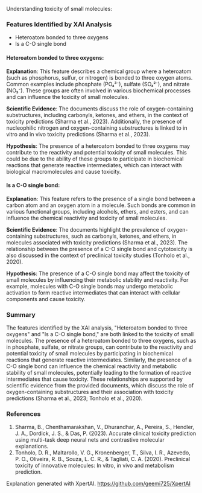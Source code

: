 Understanding toxicity of small molecules:
### Features Identified by XAI Analysis
- Heteroatom bonded to three oxygens
- Is a C-O single bond

#### Heteroatom bonded to three oxygens:
**Explanation**: This feature describes a chemical group where a heteroatom (such as phosphorus, sulfur, or nitrogen) is bonded to three oxygen atoms. Common examples include phosphate (PO₄³⁻), sulfate (SO₄²⁻), and nitrate (NO₃⁻). These groups are often involved in various biochemical processes and can influence the toxicity of small molecules.

**Scientific Evidence**: The documents discuss the role of oxygen-containing substructures, including carbonyls, ketones, and ethers, in the context of toxicity predictions (Sharma et al., 2023). Additionally, the presence of nucleophilic nitrogen and oxygen-containing substructures is linked to in vitro and in vivo toxicity predictions (Sharma et al., 2023).

**Hypothesis**: The presence of a heteroatom bonded to three oxygens may contribute to the reactivity and potential toxicity of small molecules. This could be due to the ability of these groups to participate in biochemical reactions that generate reactive intermediates, which can interact with biological macromolecules and cause toxicity.

#### Is a C-O single bond:
**Explanation**: This feature refers to the presence of a single bond between a carbon atom and an oxygen atom in a molecule. Such bonds are common in various functional groups, including alcohols, ethers, and esters, and can influence the chemical reactivity and toxicity of small molecules.

**Scientific Evidence**: The documents highlight the prevalence of oxygen-containing substructures, such as carbonyls, ketones, and ethers, in molecules associated with toxicity predictions (Sharma et al., 2023). The relationship between the presence of a C-O single bond and cytotoxicity is also discussed in the context of preclinical toxicity studies (Tonholo et al., 2020).

**Hypothesis**: The presence of a C-O single bond may affect the toxicity of small molecules by influencing their metabolic stability and reactivity. For example, molecules with C-O single bonds may undergo metabolic activation to form reactive intermediates that can interact with cellular components and cause toxicity.

### Summary
The features identified by the XAI analysis, "Heteroatom bonded to three oxygens" and "Is a C-O single bond," are both linked to the toxicity of small molecules. The presence of a heteroatom bonded to three oxygens, such as in phosphate, sulfate, or nitrate groups, can contribute to the reactivity and potential toxicity of small molecules by participating in biochemical reactions that generate reactive intermediates. Similarly, the presence of a C-O single bond can influence the chemical reactivity and metabolic stability of small molecules, potentially leading to the formation of reactive intermediates that cause toxicity. These relationships are supported by scientific evidence from the provided documents, which discuss the role of oxygen-containing substructures and their association with toxicity predictions (Sharma et al., 2023; Tonholo et al., 2020).

### References
1. Sharma, B., Chenthamarakshan, V., Dhurandhar, A., Pereira, S., Hendler, J. A., Dordick, J. S., & Das, P. (2023). Accurate clinical toxicity prediction using multi-task deep neural nets and contrastive molecular explanations.
2. Tonholo, D. R., Maltarollo, V. G., Kronenberger, T., Silva, I. R., Azevedo, P. O., Oliveira, R. B., Souza, L. C. R., & Tagliati, C. A. (2020). Preclinical toxicity of innovative molecules: In vitro, in vivo and metabolism prediction.

Explanation generated with XpertAI. https://github.com/geemi725/XpertAI